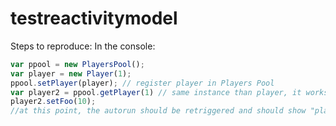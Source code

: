 # testreactivitymodel

Steps to reproduce:
In the console:
```js
var ppool = new PlayersPool();
var player = new Player(1);
ppool.setPlayer(player); // register player in Players Pool
var player2 = ppool.getPlayer(1) // same instance than player, it works !
player2.setFoo(10);
//at this point, the autorun should be retriggered and should show "player 1 updated !"
```
